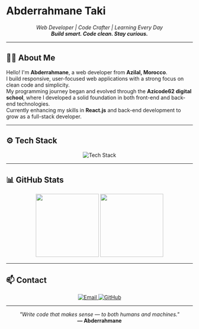# Abderrahmane Taki

<p align="center">
  <em>Web Developer | Code Crafter | Learning Every Day</em><br>
  <strong><em>Build smart. Code clean. Stay curious.</em></strong>
</p>

---

## 👨‍💻 About Me

Hello! I'm **Abderrahmane**, a web developer from **Azilal, Morocco**.  
I build responsive, user-focused web applications with a strong focus on clean code and simplicity.  
My programming journey began and evolved through the **Azicode62 digital school**, where I developed a solid foundation in both front-end and back-end technologies.  
Currently enhancing my skills in **React.js** and back-end development to grow as a full-stack developer.

---

## ⚙️ Tech Stack

<p align="center">
  <img src="https://skillicons.dev/icons?i=html,css,js,bootstrap,react,nodejs,express,mysql,git,github,vscode&theme=light" alt="Tech Stack" />
</p>

---

## 📊 GitHub Stats

<p align="center">
  <img src="https://github-readme-stats.vercel.app/api?username=abde00taki&show_icons=true&hide_border=true&theme=tokyonight&custom_title=GitHub+Stats" height="170" />
  <img src="https://github-readme-stats.vercel.app/api/top-langs/?username=abde00taki&layout=compact&hide_border=true&theme=tokyonight" height="170" />
</p>

---

## 📫 Contact

<p align="center">
  <a href="mailto:abderrahmanetaki604@gmail.com">
    <img src="https://img.shields.io/badge/Gmail-D14836?style=for-the-badge&logo=gmail&logoColor=white" alt="Email" />
  </a>
  <a href="https://github.com/abde00taki">
    <img src="https://img.shields.io/badge/GitHub-000?style=for-the-badge&logo=github&logoColor=white" alt="GitHub" />
  </a>
</p>

---

<p align="center">
  <em>"Write code that makes sense — to both humans and machines."</em><br>
  <strong>— Abderrahmane</strong>
</p>